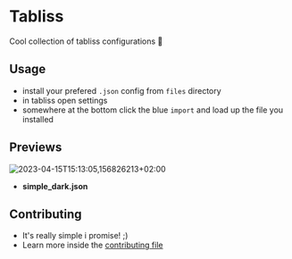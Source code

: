 # Tabliss
Cool collection of tabliss configurations 🌲

## Usage
- install your prefered `.json` config from `files` directory
- in tabliss open settings
- somewhere at the bottom click the blue `import` and load up the file you installed

## Previews
![2023-04-15T15:13:05,156826213+02:00](https://user-images.githubusercontent.com/89579269/232228595-fea674f5-4dd4-4798-9f48-14a959cfbab0.png)
- **simple_dark.json**

## Contributing
- It's really simple i promise! ;)
- Learn more inside the [contributing file](./CONTRIBUTE.md)
